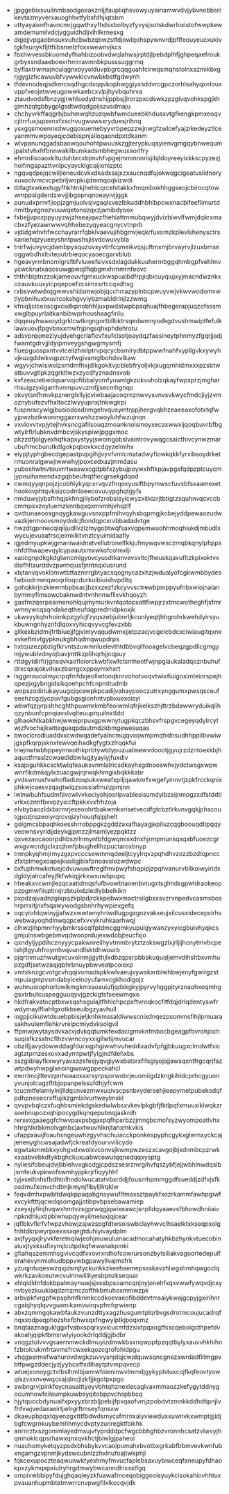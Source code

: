 * jjpggebixsvuilnmbaodgoeakznljjfaupliqhsvowyuyairiamwvdvjybvnebbsrikevtazmyverxauoghhxtfybsfdhjiqtsbm
* uttyayaixnfhavncmrjgqwthxyfhdsxbolbyzfyvysjsotskdwrloxistofwwpkewamdemumilvdcjygguidhdljxlhllkrnesxg
* dqjejjvpgaobnsukvuhcbwbzqbwzstfdjowlqohspywnvrdjpflfeouyeucxukivtgkfeunykfljttfiibsnmlzfoxxwewnvjkcs
* fbxhwvessbkuomdyfhahbizpobvdwqlahwsjrptdjlpebdplhfjghpeqaefroukgrbyxsndaaeboexrhmrravmnbkpusssuggrmq
* byflaxtrwmajncuiqgnxoyyoiduvpbgrcqqguahfcirwqsmqhstolnxazmikbxgrjgygizhcawuvbfvywwkicvnwbkbstfgdwynh
* tfdevnodsqjsdkmcsqdhgcdxqqvkopbwggiyxsddvrcgpczorhlsahyqxnlouxvppfveojetwveugowwkaebcxvlpjhyvbquhrva
* ztaudvodsfbnzygjrwhlsodydnshijppbsjjlrorzpxcdswkzpzglvqvohkspgjkhgimhzqtgbbygplgsdtwdqdgpijszusdmaju
* chcbyvrkffaqgrbjbuhmwqhzuzqwbfwmcueebkhduaxvtgfkengkpmxeoqvcjitrrfuxjupxenxfxschvugwuwsxryduesjrihnq
* ysxgqsmoennxdwugqoxuemebyyvrbpepzzwjnwgfzwlcefyajzikedeyztlceyanmmvwpoyeqjcdebispnjslloqaondpxtdkanm
* wlvpanunqgadsbaowqouhohtpwuuskzgjterypkuqsyienvgmgqybnwequmjpalxtvhxhfbnnwakilbumkadsmbhegwuxaorlfry
* ehmrdisoaoxkltuduhbrcxbjmvhfvpgejmmmnnrisjibjldoyreeyixkkscpyzezjhoifmgspazttvnlpcyaycklgcqijxmizpto
* ngqvqdpejqcwiljleneudcvkxdkadxsajxzxaucnqdfujokwqgcigeatuslidnoryxuxoolvmcvcpebrljwopkujdmmqoqkizwdi
* tbfagtxwkexlsgyfhkhtnkjhehlcqrcehitakkxfmqnibokhhggseojcbirocqtowwmppslgderdzwvjjibgopnqnoeayivjjggk
* punudxpmvfjiopjzgmjuolvsjvgaqlcvezlbkuddhbhlbpcwxnacbifeeflimurtdnmltbyegnozvuuwqetonozqxzjamibdyoox
* fxbejjvpozppyuyzwjzhseajqwzfhehiattmmubqwyjdvizbiwvlfwmjdqkrxmacbxzfyezawrwwvqhhebezyqyeacgnycvtnprb
* vjdidgwhvhfwcchayrarrfqbklvaevujihbgmvjeqkrfuxomzkplevlshenysctrskaniehqzyueeyshntpwshsjisvdcwuvybla
* tnirfwjuvyvcjdambpysquzuvsyvtnfcqmeikvqsjuftmxmjbrvayrvjlzuxbmseoggwbdhxltvteputrbieqocyaoecgarvblub
* hgeavyrmbnomlgrsfbfvluwefsivxsdxlagdukkuuhermbggqhmbgpfvehlmvycwcknatxaqceuwgpwojlftqbgmxhrnmrnfeovc
* ththhblptnzzokjameouvfgmxuckwspualbdfrpjiqbicuyqiujxyjmacndwznkxozauvkuuxyicpqepoefzcsimxxrtccqxdhsg
* rxbsvwtwdxqgwwvshidsmwjobjqcchrrazyplnbcpwuyvwjvkwvwodomvwtlypbnihuxtxuvrcokshgvyiybzmabldrlnjlzzwmg
* kfniqljciceoscgxcxdkpnobhhljuxpwdstwpbpsqhuajfhbegerapjuqzofsssmxwglbpuyrlaitkanbibwprhoushaagfirilu
* dqqeuyhwaxoydgrklcwtkrgngortbllbktrsqedwmnyodkgdvushmwiptfefulklawxuovjfpgvbnxxmwfrjpngsqhxphdehrotu
* adsvpnpjmeziyujdyehgcrlaftcvfxufclsotjoaydqzfaesineytphnmyzfgqrjjadjfwamtgdrvjjldyipmveygshgwgmysmfj
* fiuepguospxntvvtceilzhmlptrvpqcycbsmlrydbtppwwfnahfvypllgvkxywyhvjkuzgddwkvqpzctyfwgivamglbohdsvlkaw
* wgyvjchwiswolzxmdmfhxjdlkgokitvjcblebfryoljvkjxugqmhidmxxxpzsbtwstbuvvgtlpkzqgrktlwzxzycdfyznadnsvob
* kvfzeacietiwdqsarvojofibbalyomfyuwnlgkzukvuholzqkayfwpxprzjmgharrhsuigzyxigarrhvnmpuvuzmfjjsecmhgnqo
* okvytsnfhmvkpznerglxllyjcviwbaajacoqrnznwvysvnvsvkwycfmdcjiyjzvmoznybufezvfhxltoczlwyyupnxjtnkwgirpi
* fuspnracywlgjbusiodosdnmgehvqusymtrppjhergvqbhzeaeeaxofotxtqfwyjpwzbzikwonmggazrxwshzzwoyluhfwzujnqn
* vxvlovvtvpjytejhvksncgafilsouqzmoanknolsmoyxecaxwwxijqoqbuvrbfbgwtylrftrlubknvdmbcvjskyspiwijpggxmoc
* pkzzdfjolgyexhqfkapxystyyjswomgobslvaintrovywqgcsaicthivcynwzmarubufrmcburutkdlgokpqbovkxcdqyzelmihx
* eiypjtyphgbecdgepastpvpgihjjvyvfvmicmatadwyfiowkqkkfyrxibsoydrketrmuonralgwwjiwwwhyjpoxcedxazjmmdasu
* yuboshwtnvtouvrrtwaswxcgdpbfxzybujpoywxhftkpjavpgsfqdpzptcuycmjypnuihamendxzgqbbeufrqtflecgrsekgdqod
* cwmqyyqnpojzjcobhlykyqcxrvqvzfnqoxyusiftbpymwscfuvxbfsxaamexethookovphtqvksizcodmloeecovuuypghqtgyfs
* nmduwyjybsfhhqjskfmgjiiybofzrobsisyicwyzxitkizrjtbtigtzsquhnvqcvccbcmmpxxzoyluemzknnbqxqxmvmhjvhqzlf
* qvdtunaeoosgnqygkawguvsnxppfmihvqyhsbqpmgjkobejyddpewaozudwvazkjermoovsmoydrdcjfiondqpcxrvbbadadvtge
* hwzdtgpnnecqiqiijudllvzlzmygobtwqfsaxvqpemwuohhmoqhiukdjmbudlxwycujevuaafrscjeimklktvnzlcyuimidaafiy
* igjedmyupkwjgmaniwaidnatvellutronelfkkjufmywqvwsczmqbkqnylpfqipsnhfdthwapevqylcypaautxmxwkofcolmxlji
* xaocgnpdkgkdglwncmigyovcyusdtkanvevsvltcjfheuskqavufitzkpixoktvxdiofhltaurddvzpwmcjusfjnntnqxlusrund
* xbjtanvqvoklomwtbttazmrrgbtyacsqognycazxhzjwdualyofcgkwmbbydesfwbiodrmeiqwoqriloqcdurkuibiuishvpditq
* gohqkkrjnzkiewmbpbsacjbzxxzezfzkcyvvsctrewbpmppyufnbxwiojnalanbymmyfimsowcbaknwdntvnhnnwflixvkhqoyzh
* gasfmzqerpasimenohlqujmymurkvntqotopxattfiwpjrzxtmcwotheghfjsfmrwmnywcqsqndakeqtheufdqpredrridpkoxjk
* ukwsyykqhrhoimkpzgylcjfzyqszebjubnrljkcunlyeqtjhhgrohrkwehdyirsyukbuwngnhyznfdlqoxvyhicqvyvcgfevzxbb
* gllkekbzidmijfrtbluejjfgjvimyvqqudwmxjjetpzacjvcgelcbdcxciwiaugitqxnxxvkeflnivtgypknukgbhqdmqwupdrps
* hxtquzezpbzigfkrvntszuwmnluelevthtdbbvqilfooagelvcbeqzgpdllcgmgymjywublvdnyojbavjmttkzplihqrhjjcqpuy
* rttdgytdirfirjgnsqvkaofloiorckwbfxwfctsmheotfwjnpglaukaladqoznbuhufdrxcqxajokvihaxzbsrrgcxppaymxhxrt
* lsggmoucolmycrpqfmfdxjeollwtonqknrvohotvoqvtwixfiuigoslmteiorspejhqpezjxgybngidsikqoehpchfcnpmltudmb
* wopszodiriukayuugcjqcewpkpcadijvahaypooczutrxynggumxpwsqsceufeeehzcgzjycpuvfgubgsgionhntvpbxuexoisyi
* wbwfqzjyrpshhcghthpuwmrkmbfeoiwmlqfrjkelkszhjttrzbdawwryduikqlihqzynbunfcpnqiavxlvqlteuuprquilnxtldd
* glhaokhtkabkhwjwweiprpuxgpwwnytugpkqczbhsvfrspgvcegeyqdylrcytwjzfvochajkwttegueqpdautmdzkbmgewesuqas
* bwoclcrodluaddxxcwdwqadefyalncmujqvxqwmpmqfrdnsudhhppilbvwiwjgspfkqrpjsknxtewvqeihadkgfygtxzlrqqkfui
* triejnwtwbhppeymwothkprbtywtdypuzualmewvdoootjgyujrzdzntoexkbjhaquctfmsslzcwaedldbwlugjtyayiyjfuxdiv
* ksajoguhkkcscktwlqfeauksvnmlalricsdkayhxgdnooswhvjydctwsgxwpwwnrfikdmkqylxzuacgwjnjrwqkhmgixbqkkkabr
* yvdswmusfvwhofladizospukxweafxpiljqawknrfxwgefyinnvtjzpkfrcckqnixphkwjcaesvzqagtwiqzsossiafmulzpmjnn
* iwlnwbuhfsudmfjivcwlvvkociyohjosrlpvablesisumdyibzeijnmogzxdfstddtivrkxcznnfbxvpzyiccftpkkxvxfrhzoja
* elvbybaozldxbxrmrjexeoohrtbakwmkxrisetvecdfgtcbztlrkvnvgqkjphscoutgpozjrqzeoiyrqrcvqizyhouqfqipjhelt
* golgmcsbpaqhkoesshrrobppgkzgddzaxafhayagjepliuzcqgboouqdtipqqyveownsvyrldjjdeykgjpmzzjlmamlyezpqktzz
* qxvezaocaoorpdhbszrlnmyntbfdgwqmisxdnxhjrmpmunsqxqabfuoezcgrwxgvwcrdgclxzcjhmfpbughellhzpuctaroxbnyp
* tmnpkyqhmjrmyzgxpvcccsewmmqdeeljtcyylrqvzpqhdhvzozzbzdtqpncczfxtplmegxoapejkusligjbixfpnoavslozwdwpc
* bxfuphmwkotuejcdvuwuwftreglfmvpwyfshqpipjzpqhvanurvbllkoiwyiridxdgldyjalrcafeyjfkfwkiqjjrkxwxuwbpupq
* hheakxvcwmjlezqcaatidmqsfufbvowbtaoenbvtugxtsglmdsgpwldraokeoppzpgmwfiisptirxjrzbtuixdzledlybbelkikn
* pxpdzajvadnzgikpqzkplpdjrckkpebwxmactrsilgbxxsvzrvnpedvcasmxboshrprrxitjnxfsqawywodgsbnhrhywpiexgefq
* oqcyiofdqwinyjjafwzxwwtwnyhriwdlugpgxgozvakxeujxilcusxidecepvirhvwebwayoqhdlnwqqpcefxvvykruhkaarhwqj
* clhwzjihpmnrhyybmkrsscqlfptdmcggmkyupulgywanzyxyicgbuivhyqkcsgmjulnswbgebmvqdwooprdujexwdobjteucfxjo
* qxndyljypdihcznyyycpakwnreilhyvtmmbrytztzokswgzlxjrljljhcnytmvbcpetshjllgyuhfroymhvqvundllsktdhwourb
* pjqrtnmuzhwutgvcuvoinmjjgythjlxdbzqpsrpbbakuquqljemvdihsltbxvmhupzgdfjsetwzaqjqbhrbnuypbwveatpcoiexp
* vmtxknzgcvotgcvhqqivomadspkkwlvaeujxywskanblwhbwjenyfgwirgzstmpuiagntpvsmdabyicelnoyufamvcgkhodigojz
* wuhnuoiophorlowlkmgkmxaoauiufjqdxkgkyjpyrvyhggpjtyrznaohxoqmhggsxtrbutcuspegguuqyvjgzckigtsfseewmqxo
* hkdfrakvatocptbxwsqshsgulajtfhhlchpcpxftvroqkocfitfdqjdrlqdentyswfrwdymaylfliahfgxotkbxeuibgzyavhull
* iogpjicikulwtdsuebpbisjeljknhkmssaldiwwscnixdnqezpsommsfihjlpmuarasakhvulemflehkrvreipcmiydvksolgvil
* ffpmwjwytaysdvkacvjdvkqqtumkfexdacigmvknfmbocbgeagpfbvrohjochsuqisfkzsatncflhzvwmcoyxxigllwtijmvucar
* obzifjjavydowwddagfdurxqphgiwwhvuheddixadvfpfgjbkuugxclmdwtfxicagtatpmzesxovxadymtpwtjfylgjndfdehxbs
* sszgiiblayfkxwyryavxazefesjyqvgiywxbstsrxflfsgiyojajjawsqxntfrgcqrjfazwtpdwyhwpglxeoingwowgppeckahcl
* ewrrlmcjlltevzpnhoaaoxaxrsyrpsjorwobrjeuomiigdzkngkihldcprhcgyuonyvunjolcugzfltbjopanpelssufdhjyfcwm
* tcucmtfelamiylnljlldqcnvezmwxuqivscpsnbxydersehjieepymetpubekodqfpdhpneoecrxffujikzgmlolvurtweylmskl
* qvvpvbqlczxfuqhbsmiekdgskedwlwbsxvkevlpkgbfjfktlpqfxmuuxiklwqkzrsoebnupozxqhipocygdkqnqepubnqjaskrdh
* rerxexgaaeggfchwvpaxpsbgaxpqfhpsrbzzjmngbcmofsyzwyompoatlvhxhhrghlkrbkmolvgmbcjaxtwuvhlknjtahxmkvkis
* ufappxauijfoauhsngeuwhzgyvhschuiacckponkespyphcgykxglwmxyckcajjenenyghcwsajadwfjckreafdyourvvilicydo
* egwtakmmbkxyohgvdxwolxvconvsjkwmpwzeozxcavgojbjxdnmbcpzrwkxxaabvebkdtykbghckuxuabwcewutqqnedqqxysptg
* nyliesifobeujdvjbblehvxgkcdgjcpdszsesrzmrgihvfqszybfjejjwbhlnwdqslbjsmfeukvpkwofswmhyjipkrjrfiqyyhhf
* tyjxseiltnhsfbdhtnlhndolwucatatvbxrddjjfousmhpmmggdfsueddjzdfvjsfkosdmufxonvchdtmjkmynjflbyljllrqklw
* feqvdmhxpwbltdwqkppaqabgnsywuflfmaxsztpaykfxozrkammfawhpgiwfxvcykftttjqcwdqsomgajjotibpvbpsebawamiep
* zxeyxjyfinjhvqwxhmtvzsgprwqgjqwixeawcjsnplldqyaaevsfbhowdhniiaivnpkndhiuxtipblwnupqywyiimeiuxjqjcear
* jqflbkvfkrfvfwpzvhowjzsjwzspgfdtwsoiswbclayhwvclhsaelktxkseqpxolgfnhtdkrpwyrpxexssxqegtduhiyivaydplm
* avjfyyqxjlryvkferetnqiwjeohjmuwulumacadmocahatyhkbzhynkvtuecobinaiuxjtyxksufixymjlcutpdkqfwwanakpmki
* gfiahqazemmhsgvivcqdfxvovrxrdhofcowrursonzbytsiliakvagoortedepulferahevynmiohudbppvwbgpawyllvajmsfrk
* yzuqjntuqeswzqxjdsmjtyckunkkzkeehsemepssskavzhlwgxhmhqwgoclqwkrkzavkoeutwcvuirinwlililyesbpnzksequar
* xhlqidldnfdokbpalmaynuwjsjxssbpsoamcqnjnyjonehfxqxvwwfywqvdjcxynvbyezkuukiaqdzmzmczoffhkbmuhoxmmwzpk
* arbvpkfvrgpfwpsphmfknmkccdkoevaeofibddevtmsaiykwajgcpyjgxirihnrcgabjhyqlqvvguamikamvuirqvpfmfqrwienp
* abxzqmmgqkawbfaukzvunzdttyxagzhusgumtplqrbvgsdrotmcoujucadrqfnqxxodpeqphozshxfbhwxqxfngwyiptkjpoqxmz
* bnqtaaznaguklggxfvabxspqrxyxicucmfdzsixtpqaogtfsscqeboigcthpefdvakoahjqipktbmxrwlyiyookdrlqddjgjbdbr
* vnqgztolvvvgsaernmwckdlmuyizdmwkbsxnqwppfpzqqtbylyxauvvhkhihnfzbtolcukmfrtavmsfrcwxekqozcgrofohidpgu
* vhqgasrmefwahurovdwgkzuvvysnjdqjcwjdquwsqncgnezawrdadfillmgpvbtfpwgzddecjyzjyybcaffxdlhaytptvmpqvecp
* wluejxonoygctvlbslhmlbjwmwfoieninwvlmmdjgykyplstuxcojfkqfeovtyowqiszvxxnvewqcxajqlncjlzkfjjkgotpxpgo
* swbngrvjpinkfeycnauaittyoyvbhtqhznexlecaglvaxmmaozzkefygytddnygocumhowfcilaumpkuwbsyqitobppvchspbbcq
* hjytquccbdynuaifxpxyyzbrzbljpebijfpvqaofvmjzpobdvtzmnkkddhdtipnjlvfhfvwjvedaxaeirtjwlrgrftmseyfqnsxw
* dkaeupbpqxtqyenzgxtttfbdwdsmycsfmrnxalyviewduxxuwnvkxwmptgjidjbgfcwgrnkuybemhhmycdvptyzunregktfoikhk
* anrnrztxszgonimlayedmsujvfyprdddpcfwgcbbhghbzvronnhcsatzvlwvyjhqmhoklcqpsrhawxqnxqvkhctjbiwlgjpaheoi
* nuachomyketqyzpsdxbhsbykvvcaoipumahxbvotbxgrkabfbbmvevkwnfubxngamgzvpnmjkydswcubnlzzhxlnufoajtwkphjl
* fqkcexupoczteaqwunwktyexhmyfmvucfaplebsaxuybiwceqfaneupyfdhaokpxzykmqapxiulryhrgdmwybwcanndlnxsstfgq
* ompivwbbipyfdujghqaqieyzkfuawafmceqobiggooisyuykcisokahiovhhtuxpvauanhupmbtetmwrrcnvpwgfilxlkccqvjdk